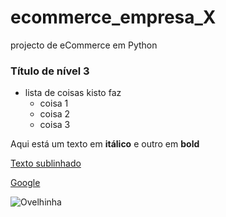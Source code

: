 # ecommerce_empresa_X
projecto de eCommerce em Python

### Título de nível 3

- lista de coisas kisto faz
   -   coisa 1
   -   coisa 2
   -   coisa 3

Aqui está um texto em __itálico__ e outro em **bold** 


<u>Texto sublinhado</u>

[Google](http://www.google.com)

![Ovelhinha](https://www.rd.com/wp-content/uploads/2016/04/01-animals-changed-history-sheep.jpg)
